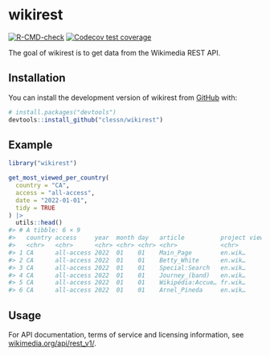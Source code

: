 
<!-- README.md is generated from README.Rmd. Please edit that file -->

# wikirest

<!-- badges: start -->

[![R-CMD-check](https://github.com/clessn/wikirest/actions/workflows/R-CMD-check.yaml/badge.svg)](https://github.com/clessn/wikirest/actions/workflows/R-CMD-check.yaml)
[![Codecov test
coverage](https://codecov.io/gh/clessn/wikirest/branch/main/graph/badge.svg)](https://app.codecov.io/gh/clessn/wikirest?branch=main)
<!-- badges: end -->

The goal of wikirest is to get data from the Wikimedia REST API.

## Installation

You can install the development version of wikirest from
[GitHub](https://github.com/) with:

``` r
# install.packages("devtools")
devtools::install_github("clessn/wikirest")
```

## Example

``` r
library("wikirest")

get_most_viewed_per_country(
  country = "CA",
  access = "all-access",
  date = "2022-01-01",
  tidy = TRUE
) |>
  utils::head()
#> # A tibble: 6 × 9
#>   country access     year  month day   article          project views_ceil  rank
#>   <chr>   <chr>      <chr> <chr> <chr> <chr>            <chr>        <int> <int>
#> 1 CA      all-access 2022  01    01    Main_Page        en.wik…     212200     1
#> 2 CA      all-access 2022  01    01    Betty_White      en.wik…     156900     2
#> 3 CA      all-access 2022  01    01    Special:Search   en.wik…      57900     3
#> 4 CA      all-access 2022  01    01    Journey_(band)   en.wik…      36300     4
#> 5 CA      all-access 2022  01    01    Wikipédia:Accue… fr.wik…      27900     5
#> 6 CA      all-access 2022  01    01    Arnel_Pineda     en.wik…      26000     6
```

## Usage

For API documentation, terms of service and licensing information, see
[wikimedia.org/api/rest_v1/](https://wikimedia.org/api/rest_v1/).
